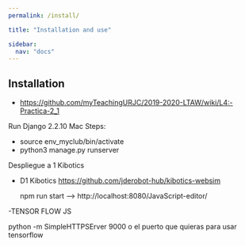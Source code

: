 ```yaml
---
permalink: /install/

title: "Installation and use"

sidebar:
  nav: "docs"
---
```


## Installation

- https://github.com/myTeachingURJC/2019-2020-LTAW/wiki/L4:-Practica-2_1

Run Django 2.2.10 Mac Steps:

- source env_myclub/bin/activate
- python3 manage.py runserver


Despliegue a 1 Kibotics
- D1 Kibotics  https://github.com/jderobot-hub/kibotics-websim

  npm run start -->  http://localhost:8080/JavaScript-editor/



-TENSOR FLOW JS
 
  python -m SimpleHTTPSErver 9000 o el puerto que quieras para usar tensorflow
